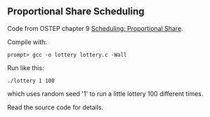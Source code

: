 
## Proportional Share Scheduling

Code from OSTEP chapter 9 [Scheduling: Proportional Share](http://pages.cs.wisc.edu/~remzi/OSTEP/cpu-sched-lottery.pdf).

Compile with:

```
prompt> gcc -o lottery lottery.c -Wall
```

Run like this:

```
./lottery 1 100
```

which uses random seed '1' to run a little lottery 100 different times.

Read the source code for details.

